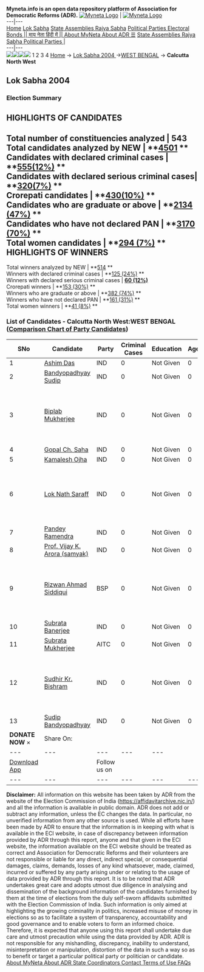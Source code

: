 **Myneta.info is an open data repository platform of Association for Democratic Reforms (ADR).**
[![Myneta Logo](https://www.myneta.info/lib/img/myneta-logo.png)](https://www.myneta.info/) | [![Myneta Logo](https://www.myneta.info/lib/img/adr-logo.png)](https://adrindia.org)  
---|---  
[Home](https://www.myneta.info/) [Lok Sabha](https://www.myneta.info/#ls "Lok Sabha") [ State Assemblies ](https://www.myneta.info/#sa "State Assemblies") [Rajya Sabha](https://www.myneta.info/#rs "Rajya Sabha") [Political Parties ](https://www.myneta.info/party "Political Parties") [ Electoral Bonds ](https://www.myneta.info/electoral_bonds "Electoral Bonds") [ || माय नेता हिंदी में || ](https://translate.google.co.in/translate?prev=hp&hl=en&js=y&u=www.myneta.info&sl=en&tl=hi&history_state0=) [ About MyNeta ](https://adrindia.org/content/about-myneta) [ About ADR ](https://adrindia.org/about-adr/who-we-are) [☰](javascript:void\(0\))
[ State Assemblies ](https://www.myneta.info/#sa "State Assemblies") [ Rajya Sabha ](https://www.myneta.info/#rs "Rajya Sabha") [ Political Parties ](https://www.myneta.info/party "Political Parties")
|   
---|---  
![](https://www.myneta.info/lib/img/banner/banner-1.png)![](https://www.myneta.info/lib/img/banner/banner-2.png)![](https://www.myneta.info/lib/img/banner/banner-3.png)![](https://www.myneta.info/lib/img/banner/banner-4.png)
1  2  3  4 
[Home](https://www.myneta.info/) → [Lok Sabha 2004 ](https://www.myneta.info/loksabha2004/)→[WEST BENGAL](https://www.myneta.info/loksabha2004/index.php?action=show_constituencies&state_id=25) → **Calcutta North West**
### 
## Lok Sabha 2004 
###  Election Summary 
HIGHLIGHTS OF CANDIDATES  
---  
Total number of constituencies analyzed |  543   
Total candidates analyzed by NEW | **[4501](https://www.myneta.info/loksabha2004/index.php?action=summary&subAction=candidates_analyzed&sort=candidate#summary) **  
Candidates with declared criminal cases | **[555(12%)](https://www.myneta.info/loksabha2004/index.php?action=summary&subAction=crime&sort=candidate#summary) **  
Candidates with declared serious criminal cases| **[320(7%)](https://www.myneta.info/loksabha2004/index.php?action=summary&subAction=serious_crime&sort=candidate#summary) **  
Crorepati candidates | **[430(10%)](https://www.myneta.info/loksabha2004/index.php?action=summary&subAction=crorepati&sort=candidate#summary) **  
Candidates who are graduate or above | **[2134 (47%)](https://www.myneta.info/loksabha2004/index.php?action=summary&subAction=education&sort=candidate#summary) **  
Candidates who have not declared PAN | **[3170 (70%)](https://www.myneta.info/loksabha2004/index.php?action=summary&subAction=without_pan&sort=candidate#summary) **  
Total women candidates | **[294 (7%)](https://www.myneta.info/loksabha2004/index.php?action=summary&subAction=women_candidate&sort=candidate#summary) **  
HIGHLIGHTS OF WINNERS  
---  
Total winners analyzed by NEW | **[514](https://www.myneta.info/loksabha2004/index.php?action=summary&subAction=winner_analyzed&sort=candidate#summary) **  
Winners with declared criminal cases | **[125 (24%)](https://www.myneta.info/loksabha2004/index.php?action=summary&subAction=winner_crime&sort=candidate#summary) **  
Winners with declared serious criminal cases | **[60 (12%)](https://www.myneta.info/loksabha2004/index.php?action=summary&subAction=winner_serious_crime&sort=candidate#summary)**  
Crorepati winners | **[153 (30%)](https://www.myneta.info/loksabha2004/index.php?action=summary&subAction=winner_crorepati&sort=candidate#summary) **  
Winners who are graduate or above | **[382 (74%)](https://www.myneta.info/loksabha2004/index.php?action=summary&subAction=winner_education&sort=candidate#summary) **  
Winners who have not declared PAN | **[161 (31%)](https://www.myneta.info/loksabha2004/index.php?action=summary&subAction=winner_without_pan&sort=candidate#summary) **  
Total women winners | **[41 (8%)](https://www.myneta.info/loksabha2004/index.php?action=summary&subAction=winner_women&sort=candidate#summary) **  
### List of Candidates - Calcutta North West:WEST BENGAL ([Comparison Chart of Party Candidates](https://www.myneta.info/loksabha2004/comparisonchart.php?constituency_id=522))
SNo | Candidate| Party| Criminal Cases| Education| Age| Total Assets| Liabilities  
---|---|---|---|---|---|---|---  
1  | [Ashim Das](https://www.myneta.info/loksabha2004/candidate.php?candidate_id=5185) | IND | 0 | Not Given| 0 | Nil | Rs 0 ~   
2  | [Bandyopadhyay Sudip](https://www.myneta.info/loksabha2004/candidate.php?candidate_id=5181) | IND | 0 | Not Given| 0 | Nil | Rs 0 ~   
3  | [Biplab Mukherjee](https://www.myneta.info/loksabha2004/candidate.php?candidate_id=5188) | IND | 0 | Not Given| 0 | ![](https://myneta.info/image_v2.php?myneta_folder=loksabha2004&candidate_id=5188&col=ta) | ![](https://myneta.info/image_v2.php?myneta_folder=loksabha2004&candidate_id=5188&col=lia)  
4  | [Gopal Ch. Saha](https://www.myneta.info/loksabha2004/candidate.php?candidate_id=5190) | IND | 0 | Not Given| 0 | Nil | Rs 0 ~   
5  | [Kamalesh Ojha](https://www.myneta.info/loksabha2004/candidate.php?candidate_id=5192) | IND | 0 | Not Given| 0 | Nil | Rs 0 ~   
6  | [Lok Nath Saraff](https://www.myneta.info/loksabha2004/candidate.php?candidate_id=5191) | IND | 0 | Not Given| 0 | ![](https://myneta.info/image_v2.php?myneta_folder=loksabha2004&candidate_id=5191&col=ta) | ![](https://myneta.info/image_v2.php?myneta_folder=loksabha2004&candidate_id=5191&col=lia)  
7  | [Pandey Ramendra](https://www.myneta.info/loksabha2004/candidate.php?candidate_id=5189) | IND | 0 | Not Given| 0 | Nil | Rs 0 ~   
8  | [Prof. Vijay K. Arora (samyak)](https://www.myneta.info/loksabha2004/candidate.php?candidate_id=5183) | IND | 0 | Not Given| 0 | Nil | Rs 0 ~   
9  | [Rizwan Ahmad Siddiqui](https://www.myneta.info/loksabha2004/candidate.php?candidate_id=5186) | BSP | 0 | Not Given| 0 | ![](https://myneta.info/image_v2.php?myneta_folder=loksabha2004&candidate_id=5186&col=ta) | ![](https://myneta.info/image_v2.php?myneta_folder=loksabha2004&candidate_id=5186&col=lia)  
10  | [Subrata Banerjee](https://www.myneta.info/loksabha2004/candidate.php?candidate_id=5187) | IND | 0 | Not Given| 0 | Nil | Rs 0 ~   
11  | [Subrata Mukherjee](https://www.myneta.info/loksabha2004/candidate.php?candidate_id=5180) | AITC | 0 | Not Given| 0 | Nil | Rs 0 ~   
12  | [Sudhir Kr. Bishram](https://www.myneta.info/loksabha2004/candidate.php?candidate_id=5184) | IND | 0 | Not Given| 0 | ![](https://myneta.info/image_v2.php?myneta_folder=loksabha2004&candidate_id=5184&col=ta) | ![](https://myneta.info/image_v2.php?myneta_folder=loksabha2004&candidate_id=5184&col=lia)  
13  | [Sudip Bandyopadhyay](https://www.myneta.info/loksabha2004/candidate.php?candidate_id=5182) | IND | 0 | Not Given| 0 | Nil | Rs 0 ~   
|  **DONATE NOW** × |  Share On:  | [](https://api.whatsapp.com/send?text=https%3A%2F%2Fmyneta.info%2Fpunjab2022%2Findex.php%3Faction%3Dshow_constituencies%26state_id%3D19) | [](https://www.facebook.com/sharer/sharer.php?u=https%3A%2F%2Fmyneta.info%2Fpunjab2022%2Findex.php%3Faction%3Dshow_constituencies%26state_id%3D19) | [](https://twitter.com/share?url=https%3A%2F%2Fmyneta.info%2Fpunjab2022%2Findex.php%3Faction%3Dshow_constituencies%26state_id%3D19)  
---|---|---|---|---  
| [ Download App ](https://play.google.com/store/apps/details?id=com.webrosoft.myneta1&pcampaignid=pcampaignidMKT-Other-global-all-co-prtnr-py-PartBadge-Mar2515-1) | [](https://play.google.com/store/apps/details?id=com.webrosoft.myneta1&pcampaignid=pcampaignidMKT-Other-global-all-co-prtnr-py-PartBadge-Mar2515-1) |  Follow us on  | [](https://www.facebook.com/adrindia.org/) | [](https://twitter.com/adrspeaks) | [](https://groups.google.com/g/national-election-watch?hl=en&pli=1) | [](https://www.instagram.com/adrspeaks/) | [](https://www.youtube.com/user/adrspeaks) | [](https://sharechat.com/profile/adrspeaks)  
---|---|---|---|---|---|---|---|---  
**Disclaimer:** All information on this website has been taken by ADR from the website of the Election Commission of India (https://affidavitarchive.nic.in/) and all the information is available in public domain. ADR does not add or subtract any information, unless the EC changes the data. In particular, no unverified information from any other source is used. While all efforts have been made by ADR to ensure that the information is in keeping with what is available in the ECI website, in case of discrepancy between information provided by ADR through this report, anyone and that given in the ECI website, the information available on the ECI website should be treated as correct and Association for Democratic Reforms and their volunteers are not responsible or liable for any direct, indirect special, or consequential damages, claims, demands, losses of any kind whatsoever, made, claimed, incurred or suffered by any party arising under or relating to the usage of data provided by ADR through this report. It is to be noted that ADR undertakes great care and adopts utmost due diligence in analysing and dissemination of the background information of the candidates furnished by them at the time of elections from the duly self-sworn affidavits submitted with the Election Commission of India. Such information is only aimed at highlighting the growing criminality in politics, increased misuse of money in elections so as to facilitate a system of transparency, accountability and good governance and to enable voters to form an informed choice. Therefore, it is expected that anyone using this report shall undertake due care and utmost precaution while using the data provided by ADR. ADR is not responsible for any mishandling, discrepancy, inability to understand, misinterpretation or manipulation, distortion of the data in such a way so as to benefit or target a particular political party or politician or candidate. 
[ About MyNeta ](https://adrindia.org/content/about-myneta) [ About ADR ](https://adrindia.org/about-adr/who-we-are) [ State Coordinators ](https://adrindia.org/about-adr/state-coordinators) [ Contact ](https://adrindia.org/contact-us) [ Terms of Use ](https://adrindia.org/content/adr-terms-use) [ FAQs ](https://adrindia.org/content/faqs)
